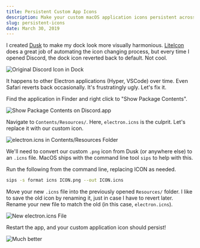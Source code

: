 ```yaml
---
title: Persistent Custom App Icons
description: Make your custom macOS application icons persistent across app restarts.
slug: persistent-icons
date: March 30, 2019
---
```


I created [Dusk](https://dusk.now.sh) to make my dock look more visually harmonious. [LiteIcon](https://freemacsoft.net/liteicon/) does a great job of automating the icon changing process, but every time I opened Discord, the dock icon reverted back to default. Not cool.

![Original Discord Icon in Dock](https://paco.sh/blog/persistent-icons/dock-1.png)

It happens to other Electron applications (Hyper, VSCode) over time. Even Safari reverts back occasionally. It's frustratingly ugly. Let's fix it.

Find the application in Finder and right click to "Show Package Contents".

![Show Package Contents on Discord.app](https://paco.sh/blog/persistent-icons/show.png)

Navigate to `Contents/Resources/`. Here, `electron.icns` is the culprit. Let's replace it with our custom icon.

![electron.icns in Contents/Resources Folder](https://paco.sh/blog/persistent-icons/icns.png)

We'll need to convert our custom `.png` icon from Dusk (or anywhere else) to an `.icns` file. MacOS ships with the command line tool `sips` to help with this.

Run the following from the command line, replacing ICON as needed.

```bash
sips -s format icns ICON.png --out ICON.icns
```

Move your new `.icns` file into the previously opened `Resources/` folder. I like to save the old icon by renaming it, just in case I have to revert later. Rename your new file to match the old (in this case, `electron.icns`).

![New electron.icns File](https://paco.sh/blog/persistent-icons/fixed-icns.png)

Restart the app, and your custom application icon should persist!

![Much better](https://paco.sh/blog/persistent-icons/dock-2.png)
